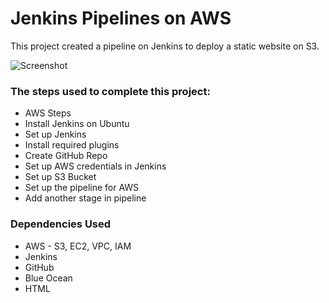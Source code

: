 # Jenkins Pipelines on AWS

This project created a pipeline on Jenkins to deploy a static website on S3.

![Screenshot](https://i.imgur.com/D6lwf3U.png)

### The steps used to complete this project:

* AWS Steps
* Install Jenkins on Ubuntu
* Set up Jenkins
* Install required plugins
* Create GitHub Repo
* Set up AWS credentials in Jenkins
* Set up S3 Bucket
* Set up the pipeline for AWS
* Add another stage in pipeline

### Dependencies Used
* AWS - S3, EC2, VPC, IAM
* Jenkins
* GitHub
* Blue Ocean
* HTML